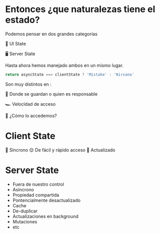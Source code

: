 


# Entonces ¿que naturalezas tiene el estado?

Podemos pensar en dos grandes categorías

💅 UI State

🖥 Server State


Hasta ahora hemos manejado ambos en un mismo lugar.


```js
return asyncState === clientState ? 'Mistake' : 'Nirvana'
```





















Son muy distintos en :

💾 Donde se guardan o quien es responsable

🏎 Velocidad de acceso

🔑 ¿Cómo lo accedemos?


# Client State

🎼 Síncrono
😌 De fácil y rápido acceso
📆 Actualizado


# Server State

- Fuera de nuestro control
- Asíncrono
- Propiedad compartida
- Pontencialmente desactualizado
- Cache
- De-duplicar
- Actualizaciones en background
- Mutaciones
- etc
